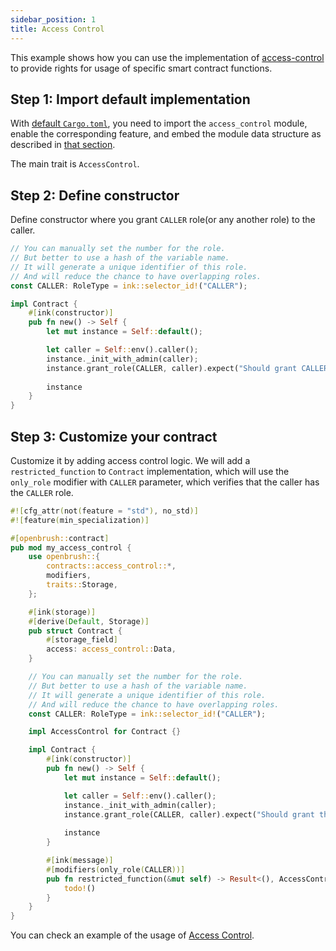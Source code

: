 ```yaml
---
sidebar_position: 1
title: Access Control
---
```


This example shows how you can use the implementation of [access-control](https://github.com/Brushfam/openbrush-contracts/tree/main/contracts/src/access/access_control) to provide rights for usage of specific smart contract functions.

## Step 1: Import default implementation

With [default `Cargo.toml`](/smart-contracts/overview#the-default-toml-of-your-project-with-openbrush),
you need to import the `access_control` module, enable the corresponding feature, and embed the module data structure
as described in [that section](/smart-contracts/overview#reuse-implementation-of-traits-from-openbrush).

The main trait is `AccessControl`.

## Step 2: Define constructor

Define constructor where you grant `CALLER` role(or any another role) to the caller.

```rust
// You can manually set the number for the role.
// But better to use a hash of the variable name.
// It will generate a unique identifier of this role.
// And will reduce the chance to have overlapping roles.
const CALLER: RoleType = ink::selector_id!("CALLER");

impl Contract {
    #[ink(constructor)]
    pub fn new() -> Self {
        let mut instance = Self::default();

        let caller = Self::env().caller();
        instance._init_with_admin(caller);
        instance.grant_role(CALLER, caller).expect("Should grant CALLER role");
        
        instance
    }
}
```

## Step 3: Customize your contract

Customize it by adding access control logic. We will add a `restricted_function` to `Contract` implementation, 
which will use the `only_role` modifier with `CALLER` parameter, which verifies that the caller has the `CALLER` role. 

```rust
#![cfg_attr(not(feature = "std"), no_std)]
#![feature(min_specialization)]

#[openbrush::contract]
pub mod my_access_control {
    use openbrush::{
        contracts::access_control::*,
        modifiers,
        traits::Storage,
    };

    #[ink(storage)]
    #[derive(Default, Storage)]
    pub struct Contract {
        #[storage_field]
        access: access_control::Data,
    }

    // You can manually set the number for the role.
    // But better to use a hash of the variable name.
    // It will generate a unique identifier of this role.
    // And will reduce the chance to have overlapping roles.
    const CALLER: RoleType = ink::selector_id!("CALLER");

    impl AccessControl for Contract {}

    impl Contract {
        #[ink(constructor)]
        pub fn new() -> Self {
            let mut instance = Self::default();

            let caller = Self::env().caller();
            instance._init_with_admin(caller);
            instance.grant_role(CALLER, caller).expect("Should grant the role");
            
            instance
        }

        #[ink(message)]
        #[modifiers(only_role(CALLER))]
        pub fn restricted_function(&mut self) -> Result<(), AccessControlError> {
            todo!()
        }
    }
}
```

You can check an example of the usage of [Access Control](https://github.com/Brushfam/openbrush-contracts/tree/main/examples/access_control).